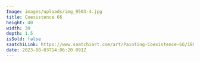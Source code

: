 ```yaml
---
Image: images/uploads/img_9503-4.jpg
title: Coexistence 66
height: 40
width: 30
depth: 1.5
isSold: false
saatchiLink: https://www.saatchiart.com/art/Painting-Coexistence-66/189576/10549863/view
date: 2023-08-03T14:06:20.091Z
---
```

